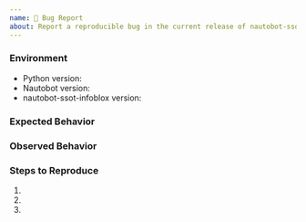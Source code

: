 ```yaml
---
name: 🐛 Bug Report
about: Report a reproducible bug in the current release of nautobot-ssot-infoblox
---
```


### Environment
* Python version:  <!-- Example: 3.7.7 -->
* Nautobot version:  <!-- Example: 1.1.0 -->
* nautobot-ssot-infoblox version:  <!-- Example: 0.1.0 -->

<!-- What did you expect to happen? -->
### Expected Behavior


<!-- What happened instead? -->
### Observed Behavior

<!--
    Describe in detail the exact steps that someone else can take to reproduce
    this bug using the current release.
-->
### Steps to Reproduce
1.
2.
3.
